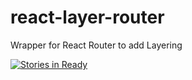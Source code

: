 # react-layer-router
Wrapper for React Router to add Layering

[![Stories in Ready](https://badge.waffle.io/ryan-mahoney/react-layer-router.png?label=ready&title=Ready)](http://waffle.io/ryan-mahoney/react-layer-router)
